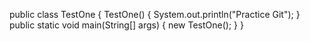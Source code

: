 public class TestOne
{
TestOne()
{
    System.out.println("Practice Git");
}
  public static void main(String[] args)
  {
    new TestOne();
  }
}
